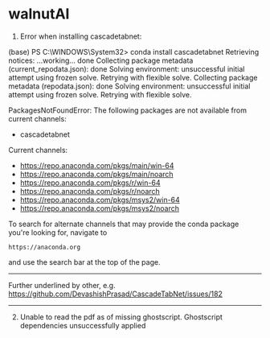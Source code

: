 # walnutAI
 
1. Error when installing cascadetabnet:

(base) PS C:\WINDOWS\System32> conda install cascadetabnet
Retrieving notices: ...working... done
Collecting package metadata (current_repodata.json): done
Solving environment: unsuccessful initial attempt using frozen solve. Retrying with flexible solve.
Collecting package metadata (repodata.json): done
Solving environment: unsuccessful initial attempt using frozen solve. Retrying with flexible solve.

PackagesNotFoundError: The following packages are not available from current channels:

  - cascadetabnet

Current channels:

  - https://repo.anaconda.com/pkgs/main/win-64
  - https://repo.anaconda.com/pkgs/main/noarch
  - https://repo.anaconda.com/pkgs/r/win-64
  - https://repo.anaconda.com/pkgs/r/noarch
  - https://repo.anaconda.com/pkgs/msys2/win-64
  - https://repo.anaconda.com/pkgs/msys2/noarch

To search for alternate channels that may provide the conda package you're
looking for, navigate to

    https://anaconda.org

and use the search bar at the top of the page.

------

Further underlined by other, e.g. https://github.com/DevashishPrasad/CascadeTabNet/issues/182
__________________________________________________________________

2. Unable to read the pdf as of missing ghostscript. Ghostscript dependencies unsuccessfully applied
